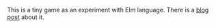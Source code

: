 This is a tiny game as an experiment with Elm language. There is a [blog post](https://ihar.me/elm/2017/10/05/building-eloquence-game-in-elm/) about it.
